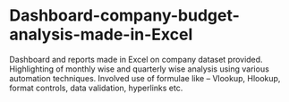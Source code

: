 # Dashboard-company-budget-analysis-made-in-Excel
Dashboard and reports made in Excel on company dataset provided. Highlighting of monthly wise and quarterly wise analysis using various automation techniques. Involved use of formulae like – Vlookup, Hlookup, format controls, data validation, hyperlinks etc.
